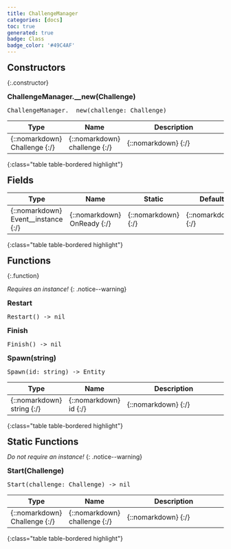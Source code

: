 ```yaml
---
title: ChallengeManager
categories: [docs]
toc: true
generated: true
badge: Class
badge_color: '#49C4AF'
---
```

<style>
h2 {
    margin-top: 1rem;
    margin-bottom: 0.5rem;
    padding: 0;
}

h3 {
    margin-top: 0.25rem;
    margin-bottom: 0.25rem;
}

.notice--warning {
    margin-top: 0.25rem !important;
    margin-bottom: 1rem !important;
}
blockquote {
    margin-top: 0.4rem;
    margin-bottom: 0.25rem; 
}
blockquote p {
    margin-bottom: 0 !important;
    font-size: 0.8em !important;
}
table {width: 100%; }
td {width: 1px; }
td:last-child {width: 100%; }
#main {max-width: 1500px !important;}
h2.constructor::before {
  font-family: "Font Awesome 6 Free";
  font-weight: 900;
  content: "\f013";
  margin-right: 0.5em;
}
h2.readonly::before {
  font-family: "Font Awesome 6 Free";
  font-weight: 900;
  content: "\f023";
  margin-right: 0.5em;
}
h2.property::before {
  font-family: "Font Awesome 6 Free";
  font-weight: 900;
  content: "\f466";
  margin-right: 0.5em;
}
h2.function::before {
  font-family: "Font Awesome 6 Free";
  font-weight: 900;
  content: "\f0e7";
  margin-right: 0.5em;
}
</style>
            


## Constructors
{:.constructor}

### ChallengeManager.__new(Challenge)
<div class ="highlighter-rouge">
<div class ="highlight">
<pre class ="highlight">
<span class='nf'>ChallengeManager.__new</span>(<span class='o'>challenge</span>: <span class='kt'>Challenge</span>)
</pre>
</div>
</div>

| Type | Name | Description
| --- | --- | --- |
| {::nomarkdown} <span class='kt'>Challenge</span> {:/} | {::nomarkdown} <span class='o'>challenge</span> {:/} | {::nomarkdown} <span class='c'></span> {:/} |
{:class="table table-bordered highlight"}

## Fields

| Type | Name | Static | Default | Description |
| --- | --- | --- | --- | --- |
| {::nomarkdown} <span class='kt'>Event__instance</span> {:/} | {::nomarkdown} <span class='o'>OnReady</span> {:/} | {::nomarkdown}   {:/} | {::nomarkdown}  {:/} | {::nomarkdown} <span class='c'></span> {:/} |
{:class="table table-bordered highlight"}

## Functions
{:.function}

*Requires an instance!*
{: .notice--warning}

### Restart
<div class ="highlighter-rouge">
<div class ="highlight">
<pre class ="highlight">
<span class='nf'>Restart</span>() -> <span class='kt'>nil</span>
</pre>
</div>
</div>

### Finish
<div class ="highlighter-rouge">
<div class ="highlight">
<pre class ="highlight">
<span class='nf'>Finish</span>() -> <span class='kt'>nil</span>
</pre>
</div>
</div>

### Spawn(string)
<div class ="highlighter-rouge">
<div class ="highlight">
<pre class ="highlight">
<span class='nf'>Spawn</span>(<span class='o'>id</span>: <span class='kt'>string</span>) -> <span class='kt'>Entity</span>
</pre>
</div>
</div>

| Type | Name | Description
| --- | --- | --- |
| {::nomarkdown} <span class='kt'>string</span> {:/} | {::nomarkdown} <span class='o'>id</span> {:/} | {::nomarkdown} <span class='c'></span> {:/} |
{:class="table table-bordered highlight"}

## Static Functions
*Do not require an instance!*
{: .notice--warning}

### Start(Challenge)
<div class ="highlighter-rouge">
<div class ="highlight">
<pre class ="highlight">
<span class='nf'>Start</span>(<span class='o'>challenge</span>: <span class='kt'>Challenge</span>) -> <span class='kt'>nil</span>
</pre>
</div>
</div>

| Type | Name | Description
| --- | --- | --- |
| {::nomarkdown} <span class='kt'>Challenge</span> {:/} | {::nomarkdown} <span class='o'>challenge</span> {:/} | {::nomarkdown} <span class='c'></span> {:/} |
{:class="table table-bordered highlight"}

